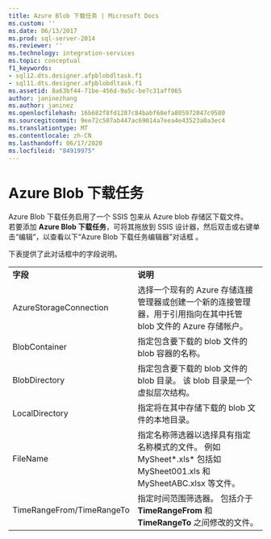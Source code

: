 ```yaml
---
title: Azure Blob 下载任务 | Microsoft Docs
ms.custom: ''
ms.date: 06/13/2017
ms.prod: sql-server-2014
ms.reviewer: ''
ms.technology: integration-services
ms.topic: conceptual
f1_keywords:
- sql12.dts.designer.afpblobdltask.f1
- sql11.dts.designer.afpblobdltask.f1
ms.assetid: 8a63bf44-71be-456d-9a5c-be7c31aff065
author: janinezhang
ms.author: janinez
ms.openlocfilehash: 16b682f8fd1287c84babf60efa805972047c9580
ms.sourcegitcommit: 9ee72c507ab447ac69014a7eea4e43523a0a3ec4
ms.translationtype: MT
ms.contentlocale: zh-CN
ms.lasthandoff: 06/17/2020
ms.locfileid: "84919975"
---
```

# <a name="azure-blob-download-task"></a>Azure Blob 下载任务
  Azure Blob 下载任务启用了一个 SSIS 包来从 Azure blob 存储区下载文件。   
若要添加 **Azure Blob 下载任务**，可将其拖放到 SSIS 设计器，然后双击或右键单击“编辑”，以查看以下“Azure Blob 下载任务编辑器”对话框   。  
  
 下表提供了此对话框中的字段说明。  
  
|||  
|-|-|  
|**字段**|**说明**|  
|AzureStorageConnection|选择一个现有的 Azure 存储连接管理器或创建一个新的连接管理器，用于引用指向在其中托管 blob 文件的 Azure 存储帐户。|  
|BlobContainer|指定包含要下载的 blob 文件的 blob 容器的名称。|  
|BlobDirectory|指定包含要下载的 blob 文件的 blob 目录。 该 blob 目录是一个虚拟层次结构。|  
|LocalDirectory|指定将在其中存储下载的 blob 文件的本地目录。|  
|FileName|指定名称筛选器以选择具有指定名称模式的文件。 例如 MySheet*.xls\* 包括如 MySheet001.xls 和 MySheetABC.xlsx 等文件。|  
|TimeRangeFrom/TimeRangeTo|指定时间范围筛选器。 包括介于 **TimeRangeFrom** 和 **TimeRangeTo** 之间修改的文件。|  
  
  
